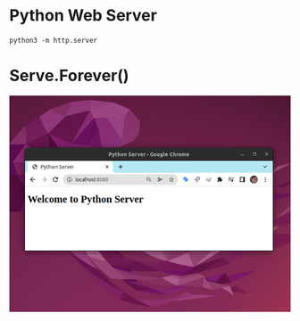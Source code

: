 # Python Web Server

```
python3 -m http.server
```

# Serve.Forever()

![serve forever](py-server.png)
